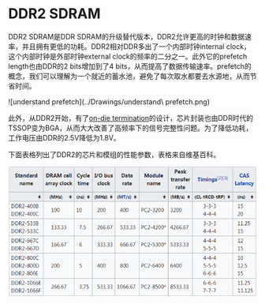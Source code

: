 DDR2 SDRAM
=======
DDR2 SDRAM是DDR SDRAM的升级替代版本，DDR2允许更高的时钟和数据速率，并且拥有更低的功耗。DDR2相对DDR多出了一个内部时钟internal clock，这个内部时钟是外部时钟external clock的频率的二分之一。此外它的prefetch length也由DDR的2 bits增加到了4 bits，从而提高了数据传输速率。prefetch的概念，我们可以理解为一个就近的蓄水池，避免了每次取水都要去水源地，从而节省时间。

![understand prefetch](../Drawings/understand\ prefetch.png)

此外，从DDR2开始，有了[on-die termination](https://en.wikipedia.org/wiki/On-die_termination)的设计，芯片封装也由DDR时代的TSSOP变为BGA，从而大大改善了高频率下的信号完整性问题。为了降低功耗，工作电压由DDR的2.5V降低为1.8V。

下面表格列出了DDR2的芯片和模组的性能参数，表格来自维基百科。

![DDR2 chips and modules](../Drawings/DDR2.png)


